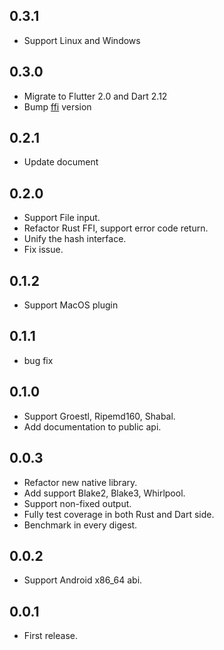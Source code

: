 ## 0.3.1
* Support Linux and Windows

## 0.3.0
* Migrate to Flutter 2.0 and Dart 2.12
* Bump [ffi](https://github.com/dart-lang/ffi) version

## 0.2.1
* Update document

## 0.2.0
* Support File input.
* Refactor Rust FFI, support error code return.
* Unify the hash interface.
* Fix issue.

## 0.1.2

* Support MacOS plugin

## 0.1.1

* bug fix

## 0.1.0

* Support Groestl, Ripemd160, Shabal.
* Add documentation to public api.

## 0.0.3

* Refactor new native library.
* Add support Blake2, Blake3, Whirlpool.
* Support non-fixed output.
* Fully test coverage in both Rust and Dart side.
* Benchmark in every digest.

## 0.0.2

* Support Android x86_64 abi.

## 0.0.1

* First release.